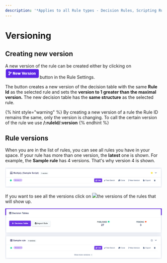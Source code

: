 ```yaml
---
description: '*Applies to all Rule types - Decision Rules, Scripting Rules and Rule Flows.'
---
```


# Versioning

## Creating new version

A new version of the rule can be created either by clicking on ![](../.gitbook/assets/newversion.png)button in the Rule Settings.

The button creates a new version of the decision table with the same **Rule Id** as the selected rule and sets the **version to 1 greater than the maximal version.** The new decision table has the **same structure** as the selected rule.

{% hint style="warning" %}
By creating a new version of a rule the Rule ID remains the same, only the version is changing. To call the certain version of the rule we use **/:ruleId/:version**
{% endhint %}

## Rule versions

When you are in the list of rules, you can see all rules you have in your space. If your rule has more than one version, the **latest** one is shown. For example, the **Sample rule** has 4 versions. That's why version 4 is shown. 

![](../.gitbook/assets/image%20%2896%29.png)

If you want to see all the versions click on ![](../.gitbook/assets/more-rules.png)the versions of the rules that will show up.

![](../.gitbook/assets/image%20%2898%29.png)

